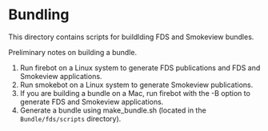 #  Bundling

This directory contains scripts for buildlding FDS and Smokeview bundles.

Preliminary notes on building a bundle.

1. Run firebot on a Linux system to generate FDS publications and FDS and Smokeview applications.
2. Run smokebot on a Linux system to generate Smokeview publications.
3. If you are building a bundle on a Mac, run firebot with the -B option to generate FDS and Smokeview applications.
4. Generate a bundle using make_bundle.sh (located in the `Bundle/fds/scripts` directory).
